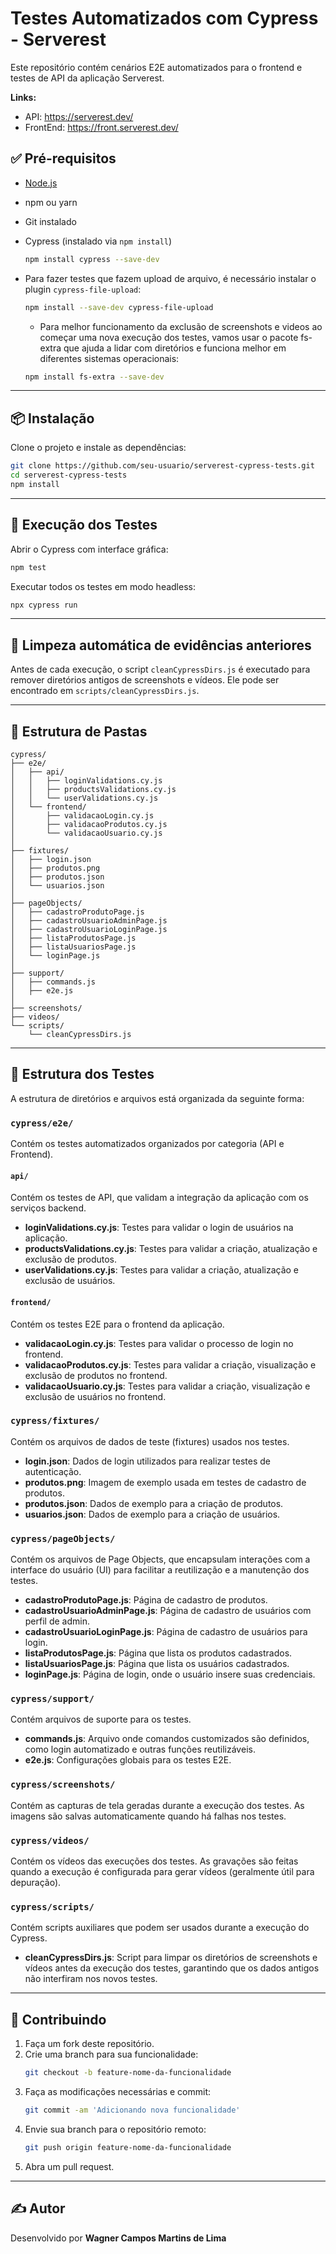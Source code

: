 # Testes Automatizados com Cypress - Serverest

Este repositório contém cenários E2E automatizados para o frontend e testes de API da aplicação Serverest.

**Links:**
- API: https://serverest.dev/
- FrontEnd: https://front.serverest.dev/

## ✅ Pré-requisitos

- [Node.js](https://nodejs.org/)
- npm ou yarn
- Git instalado
- Cypress (instalado via `npm install`)
  ```bash
  npm install cypress --save-dev
  ```
- Para fazer testes que fazem upload de arquivo, é necessário instalar o plugin `cypress-file-upload`:
  ```bash
  npm install --save-dev cypress-file-upload
  ```

  - Para melhor funcionamento da exclusão de screenshots e videos ao começar uma nova execução dos testes, vamos usar o pacote fs-extra que ajuda a lidar com diretórios e funciona melhor em diferentes sistemas operacionais:
  ```bash
  npm install fs-extra --save-dev
  ```

---

## 📦 Instalação

Clone o projeto e instale as dependências:

```bash
git clone https://github.com/seu-usuario/serverest-cypress-tests.git
cd serverest-cypress-tests
npm install
```

---

## 🧪 Execução dos Testes

Abrir o Cypress com interface gráfica:
```bash
npm test
```

Executar todos os testes em modo headless:
```bash
npx cypress run
```

---

## 🧹 Limpeza automática de evidências anteriores

Antes de cada execução, o script `cleanCypressDirs.js` é executado para remover diretórios antigos de screenshots e vídeos.
Ele pode ser encontrado em `scripts/cleanCypressDirs.js`.

---

## 📁 Estrutura de Pastas

```
cypress/
├── e2e/
│   ├── api/
│   │   ├── loginValidations.cy.js
│   │   ├── productsValidations.cy.js
│   │   └── userValidations.cy.js
│   └── frontend/
│       ├── validacaoLogin.cy.js
│       ├── validacaoProdutos.cy.js
│       └── validacaoUsuario.cy.js
│
├── fixtures/
│   ├── login.json
│   ├── produtos.png
│   ├── produtos.json
│   └── usuarios.json
│
├── pageObjects/
│   ├── cadastroProdutoPage.js
│   ├── cadastroUsuarioAdminPage.js
│   ├── cadastroUsuarioLoginPage.js
│   ├── listaProdutosPage.js
│   ├── listaUsuariosPage.js
│   └── loginPage.js
│
├── support/
│   ├── commands.js
│   ├── e2e.js
│
├── screenshots/
├── videos/
└── scripts/
    └── cleanCypressDirs.js
```

---

## 🧱 Estrutura dos Testes

A estrutura de diretórios e arquivos está organizada da seguinte forma:

### `cypress/e2e/`
Contém os testes automatizados organizados por categoria (API e Frontend).

#### `api/`
Contém os testes de API, que validam a integração da aplicação com os serviços backend.
- **loginValidations.cy.js**: Testes para validar o login de usuários na aplicação.
- **productsValidations.cy.js**: Testes para validar a criação, atualização e exclusão de produtos.
- **userValidations.cy.js**: Testes para validar a criação, atualização e exclusão de usuários.

#### `frontend/`
Contém os testes E2E para o frontend da aplicação.
- **validacaoLogin.cy.js**: Testes para validar o processo de login no frontend.
- **validacaoProdutos.cy.js**: Testes para validar a criação, visualização e exclusão de produtos no frontend.
- **validacaoUsuario.cy.js**: Testes para validar a criação, visualização e exclusão de usuários no frontend.

### `cypress/fixtures/`
Contém os arquivos de dados de teste (fixtures) usados nos testes.
- **login.json**: Dados de login utilizados para realizar testes de autenticação.
- **produtos.png**: Imagem de exemplo usada em testes de cadastro de produtos.
- **produtos.json**: Dados de exemplo para a criação de produtos.
- **usuarios.json**: Dados de exemplo para a criação de usuários.

### `cypress/pageObjects/`
Contém os arquivos de Page Objects, que encapsulam interações com a interface do usuário (UI) para facilitar a reutilização e a manutenção dos testes.
- **cadastroProdutoPage.js**: Página de cadastro de produtos.
- **cadastroUsuarioAdminPage.js**: Página de cadastro de usuários com perfil de admin.
- **cadastroUsuarioLoginPage.js**: Página de cadastro de usuários para login.
- **listaProdutosPage.js**: Página que lista os produtos cadastrados.
- **listaUsuariosPage.js**: Página que lista os usuários cadastrados.
- **loginPage.js**: Página de login, onde o usuário insere suas credenciais.

### `cypress/support/`
Contém arquivos de suporte para os testes.
- **commands.js**: Arquivo onde comandos customizados são definidos, como login automatizado e outras funções reutilizáveis.
- **e2e.js**: Configurações globais para os testes E2E.

### `cypress/screenshots/`
Contém as capturas de tela geradas durante a execução dos testes. As imagens são salvas automaticamente quando há falhas nos testes.

### `cypress/videos/`
Contém os vídeos das execuções dos testes. As gravações são feitas quando a execução é configurada para gerar vídeos (geralmente útil para depuração).

### `cypress/scripts/`
Contém scripts auxiliares que podem ser usados durante a execução do Cypress.
- **cleanCypressDirs.js**: Script para limpar os diretórios de screenshots e vídeos antes da execução dos testes, garantindo que os dados antigos não interfiram nos novos testes.

---

## 🤝 Contribuindo

1. Faça um fork deste repositório.
2. Crie uma branch para sua funcionalidade:
   ```bash
   git checkout -b feature-nome-da-funcionalidade
   ```
3. Faça as modificações necessárias e commit:
   ```bash
   git commit -am 'Adicionando nova funcionalidade'
   ```
4. Envie sua branch para o repositório remoto:
   ```bash
   git push origin feature-nome-da-funcionalidade
   ```
5. Abra um pull request.

---

## ✍️ Autor
Desenvolvido por **Wagner Campos Martins de Lima**

